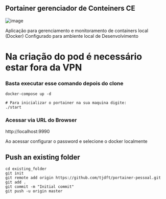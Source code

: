 ## Portainer gerenciador de Conteiners CE
![image](https://user-images.githubusercontent.com/1260578/129073002-bfd18698-3439-4704-9ee1-7af4b2bf33c7.png)


Aplicação para gerenciamento e monitoramento de containers local (Docker)
Configurado para ambiente local de Desenvolvimento

# Na criação do pod é necessário estar fora da VPN

### Basta executar esse comando depois do clone
```console
docker-compose up -d

# Para inicializar o portainer na sua maquina digite:
./start
```

### Acessar via URL do Browser

http://localhost:9990

Ao acessar configurar o password e selecione o docker localmente

## Push an existing folder
```console
cd existing_folder
git init
git remote add origin https://github.com/tjdft/portainer-pessoal.git
git add .
git commit -m "Initial commit"
git push -u origin master
```
